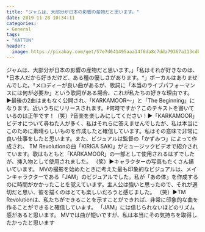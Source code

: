 ```yaml
---
title: "ジャムは、大部分が日本の影響の産物だと思います。"
date: 2019-11-28 10:34:11
categories:
- General
tags:
- "KATTUN"
header:
  image: https://pixabay.com/get/57e7d641495aaa14f6da8c7dda79367a113cdbe25b526c4870287fdd9749c35cbd_1280.png
---
```


ジャムは、大部分が日本の影響の産物だと思います。」「私はそれが好きなのは、†日本人だから好きだけど、ある種の優しさがあります。†」ボーカルはありませんでした。†メロディーが良い曲があるが、歌詞に「本当のライブパフォーマンスには何が必要か」という歌詞がある場合、これが私たちの好きな理由です。 ▶最後の2曲はまもなく公開され、「KARKAMOOR〜」と「The Beginning」になります。近いうちにリリースされます。‡何時ですか？このテキストを書いているのは正午です！（笑）‽音楽を楽しみにしてください！▶「KARKAMOOR」ビデオについて尋ねた人が多く、私はそれらに答えませんでしたが、私は本当にこのために素晴らしいものを作成したと確信しています。私はその意味で非常に良い仕事をしたと思います。また、ビジュアルは監督の「かずみつ」によって作成され、 TM Revolutionの曲「KIRIGA SAKI」がミュージックビデオで紹介されています。歌はもともと「KARKAMOOR」の一部として使用されるはずでしたが、挿入物として使用されました。 （笑）▶キャラクターの写真もたくさん描いています。 MVの撮影を始めたときに考えた最も印象的なビジュアルは、メインキャラクターである「JAM」のビジュアルでした。私が「あの体」を作成するのに時間がかかったことを覚えています。主人公は強いと思ったので、それが適切だと思い、彼を描くのはとても楽しいだろうと感じました。 （笑）▶TM Revolutionは、私たちができることを示すことができれば、非常に印象的な曲を作ることができると確信しています。 「JAM」には信じられないほどのリズム感があると思います。 MVでは曲が短いですが、私は本当にその気持ちを取得したかったと思います
